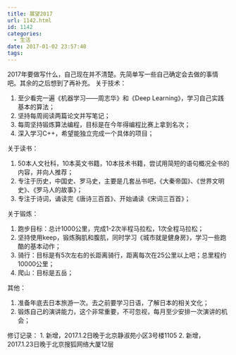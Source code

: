 ```yaml
---
title: 展望2017
url: 1142.html
id: 1142
categories:
  - 生活
date: 2017-01-02 23:57:48
tags:
---
```


2017年要做写什么，自己现在并不清楚。先简单写一些自己确定会去做的事情吧。其余的之后想到了再补充。 关于技术：

1.  至少看完一遍《机器学习——周志华》和《Deep Learning》，学习自己实践基本的算法；
2.  坚持每周阅读两篇论文并写笔记；
3.  每周坚持锻炼算法编程，目标是在今年得编程比赛上拿到名次；
4.  深入学习C++，希望能独立完成一个具体的项目；

关于读书：

1.  50本人文社科，10本英文书籍，10本技术书籍，尝试用简短的语句概况全书的内容，并向人推荐；
2.  专注于历史，中国史、罗马史，主要是几套丛书吧，《大秦帝国》、《世界文明史》、《罗马人的故事》；
3.  专注于诗词，诵读完《唐诗三百首》、开始诵读《宋词三百首》；

关于锻炼：

1.  跑步目标：总计1000公里，完成1-2次半程马拉松，1次全程马拉松；
2.  坚持使用keep，锻炼胸肌和腹肌，同时学习《城市就是健身房》，学习一些跑酷的基本动作；
3.  骑行：目标是有5次左右的长距离骑行，距离每次在25公里以上吧；总里程约10000公里；
4.  爬山：目标是五岳；

其他：

1.  准备年底去日本旅游一次。去之前要学习日语，了解日本的相关文化；
2.  锻炼自己的演讲能力，这个非常重要，不可忽视，每月至少安排一次演讲的机会；

修订记录： 1\. 新增，2017.1.2日晚于北京静淑苑小区3号楼1105 2. 新增，2017.1.23日晚于北京搜狐网络大厦12层